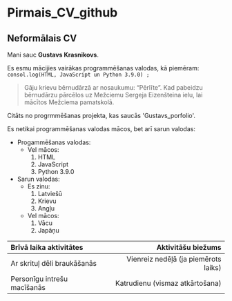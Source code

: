 # Pirmais_CV_github


<h2>Neformālais CV</h2>
Mani sauc <strong>Gustavs Krasnikovs</strong>.

Es esmu mācijies vairākas programmēšanas valodas, kā piemēram:
    <code>consol.log(HTML, JavaScript un Python 3.9.0) ;</code>

> Gāju krievu bērnudārzā ar nosaukumu: “Pērlīte”. Kad pabeidzu bērnudārzu pārcēlos uz Mežciemu Sergeja Eizenšteina ielu, lai mācītos Mežciema pamatskolā.

Citāts no progrmmēšanas projekta, kas saucās 'Gustavs_porfolio'.

Es netikai programmēšanas valodas mācos, bet arī sarun valodas:
* Progammēšanas valodas:
    * Vel mācos:
        1. HTML
        2. JavaScript
        3. Python 3.9.0
* Sarun valodas:
    * Es zinu:
        1. Latviešū
        2. Krievu
        3. Angļu
    * Vel mācos:
        1. Vācu
        2. Japāņu

| Brīvā laika aktivitātes | Aktivitāšu biežums |
| :--- | ---: |
| Ar skrituļ dēli braukāšanās | Vienreiz nedēļā (ja piemērots laiks) |
| Personīgu intrešu macīšanās | Katrudienu (vismaz atkārtošana) |